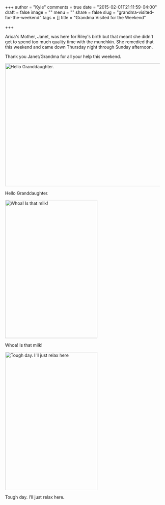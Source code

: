 +++
author = "Kyle"
comments = true
date = "2015-02-01T21:11:59-04:00"
draft = false
image = ""
menu = ""
share = false
slug = "grandma-visited-for-the-weekend"
tags = []
title = "Grandma Visited for the Weekend"

+++

Arica's Mother, Janet, was here for Riley's birth but that meant she didn't get to spend too much quality time with the munchkin. She remedied that this weekend and came down Thursday night through Sunday afternoon.

Thank you Janet/Grandma for all your help this weekend.
<!--more-->
<a href="http://kylethornton.smugmug.com/Family/Riley-Marie/20150101-to-20150112/i-5FRHjBK/A" target="_blank">
	<img src="http://kylethornton.smugmug.com/Family/Riley-Marie/20150101-to-20150112/i-5FRHjBK/0/M/IMG_6465-M.jpg" alt="Hello Granddaughter." width="600" height="400" />
</a>
<p class="caption">Hello Granddaughter.</p>

<a href="http://kylethornton.smugmug.com/Family/Riley-Marie/20150101-to-20150112/i-qfpSSVH/A" target="_blank">
	<img src="http://kylethornton.smugmug.com/Family/Riley-Marie/20150101-to-20150112/i-qfpSSVH/0/M/IMG_6471-M.jpg" alt="Whoa! Is that milk!" width="300" height="450" />
</a>
<p class="caption">Whoa! Is that milk!</p>

<a href="http://kylethornton.smugmug.com/Family/Riley-Marie/20150201-to-20150228/i-5t3cV4H/A" target="_blank">
	<img src="http://kylethornton.smugmug.com/Family/Riley-Marie/20150201-to-20150228/i-5t3cV4H/0/M/IMG_6484-M.jpg" alt="Tough day. I'll just relax here" width="300" height="450" />
</a>
<p class="caption">Tough day. I'll just relax here.</p>